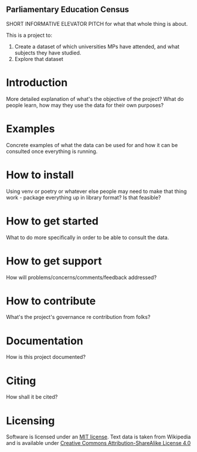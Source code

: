 ## Parliamentary Education Census

SHORT INFORMATIVE ELEVATOR PITCH for what that whole thing is about.

This is a project to:

1. Create a dataset of which universities MPs have attended, and what subjects they have studied.
2. Explore that dataset

# Introduction

More detailed explanation of what's the objective of the project? What do people learn, how may they use the data for their own purposes?

# Examples

Concrete examples of what the data can be used for and how it can be consulted once everything is running.

# How to install

Using venv or poetry or whatever else people may need to make that thing work - package everything up in library format? Is that feasible?

# How to get started

What to do more specifically in order to be able to consult the data.

# How to get support

How will problems/concerns/comments/feedback addressed?

# How to contribute

What's the project's governance re contribution from folks?

# Documentation

How is this project documented?

# Citing

How shall it be cited?

# Licensing

Software is licensed under an [MIT license](./license.md). Text data is taken from Wikipedia and is available under [Creative Commons Attribution-ShareAlike License 4.0](https://en.wikipedia.org/wiki/Wikipedia:Text_of_the_Creative_Commons_Attribution-ShareAlike_4.0_International_License)
